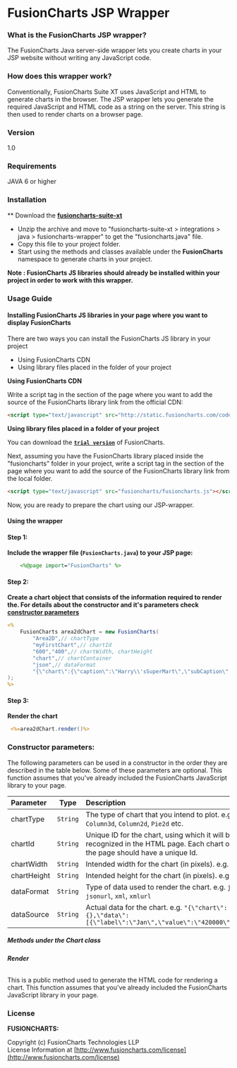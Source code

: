 # FusionCharts JSP Wrapper

### What is the FusionCharts JSP wrapper?

The FusionCharts Java server-side wrapper lets you create charts in your JSP website without writing any JavaScript code.

### How does this wrapper work?
Conventionally, FusionCharts Suite XT uses JavaScript and HTML to generate charts in the browser. The JSP wrapper lets you generate the required JavaScript and HTML code as a string on the server. This string is then used to render charts on a browser page.

### Version
1.0

### Requirements
JAVA 6 or higher

### Installation
 ** Download the **[fusioncharts-suite-xt](http://www.fusioncharts.com/)**
 * Unzip the archive and move to "fusioncharts-suite-xt > integrations > java > fusioncharts-wrapper" to get the "fusioncharts.java" file.
 * Copy this file to your project folder.
 * Start using the methods and classes available under the **FusionCharts** namespace to generate charts in your project.
 
**Note : FusionCharts JS libraries should already be installed within your project in order to work with this wrapper.**

### Usage Guide

#### Installing FusionCharts JS libraries in your page where you want to display FusionCharts
There are two ways you can install the FusionCharts JS library in your project
* Using FusionCharts CDN
* Using library files placed in the folder of your project

**Using FusionCharts CDN**

Write a script tag in the <head> section of the page where you want to add the source of the FusionCharts library link from the official CDN:
```html
<script type="text/javascript" src="http://static.fusioncharts.com/code/latest/fusioncharts.js"></script>
```
**Using library files placed in a folder of your project**

You can download the **[`trial version`](http://www.fusioncharts.com/download/)** of FusionCharts.

Next, assuming you have the FusionCharts library placed inside the "fusioncharts" folder in your project, write a script tag in the <head> section of the page where you want to add the source of the FusionCharts library link from the local folder.
```html
<script type="text/javascript" src="fusioncharts/fusioncharts.js"></script>
```
Now, you are ready to prepare the chart using our JSP-wrapper.
#### Using the wrapper
#### Step 1:
**Include the wrapper file (`FusionCharts.java`) to your JSP page:**
```JSP
    <%@page import="FusionCharts" %>
```
#### Step 2:
**Create a chart object that consists of the information required to render the. For details about the constructor and it's parameters check [constructor parameters](#constructor-parameters)**
```JSP
<%
    FusionCharts area2dChart = new FusionCharts(
        "Area2D",// chartType
        "myFirstChart",// chartId
        "600","400",// chartWidth, chartHeight
        "chart",// chartContainer
        "json",// dataFormat
        "{\"chart\":{\"caption\":\"Harry\\'sSuperMart\",\"subCaption\":\"Top 5 stores in last month by revenue\",\"numberPrefix\":\"$\",\"theme\":\"ocean\"},\"data\":[{\"label\":\"Bakersfield Central\",\"value\":\"880000\"},{\"label\":\"Garden Grooveharbour\",\"value\":\"730000\"},{\"label\":\"Los Angeles Topanga\",\"value\":\"590000\"},{\"label\":\"Compton-Rancho Dom\",\"value\":\"520000\"},{\"label\":\"Daly City Serramonte\",\"value\":\"330000\"}]}"
);
%>
```

#### Step 3:
**Render the chart**
```JSP
 <%=area2dChart.render()%>
```

### **Constructor parameters:**
The following parameters can be used in a constructor in the order they are described in the table below. Some of these parameters are optional. This function assumes that you've already included the FusionCharts JavaScript library to your page.

| Parameter | Type | Description |
|:-------|:----------:| :------|
| chartType | `String` | The type of chart that you intend to plot. e.g. `Column3d`, `Column2d`, `Pie2d` etc.|
|chartId | `String` | Unique ID for the chart, using which it will be recognized in the HTML page. Each chart on the page should have a unique Id.|
|chartWidth | `String` | Intended width for the chart (in pixels). e.g. `400`|
|chartHeight | `String` | Intended height for the chart (in pixels). e.g. `300`|
|dataFormat | `String` | Type of data used to render the chart. e.g. `json`, `jsonurl`, `xml`, `xmlurl`|
|dataSource | `String` | Actual data for the chart. e.g. `"{\"chart\":{},\"data\":[{\"label\":\"Jan\",\"value\":\"420000\"}]}"`|

##### Methods under the Chart class
###### **Render**
This is a public method used to generate the HTML code for rendering a chart. This function assumes that you've already included the FusionCharts JavaScript library in your page.


### License

**FUSIONCHARTS:**

Copyright (c) FusionCharts Technologies LLP  
License Information at [http://www.fusioncharts.com/license](http://www.fusioncharts.com/license)


